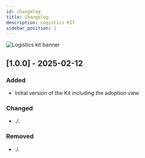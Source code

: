 ```yaml
---
id: changelog
title: Changelog
description: Logistics KIT
sidebar_position: 1
---
```


![Logistics kit banner](@site/static/img/kits/logistics/logistics-kit-logo.svg)

## [1.0.0] - 2025-02-12

### Added

- Initial version of the Kit including the adoption view

### Changed

- ./.

### Removed

- ./.
